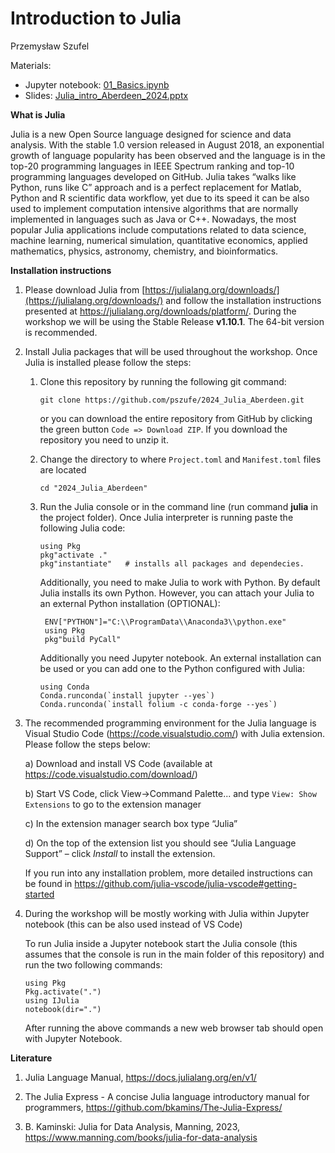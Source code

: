 # Introduction to Julia

Przemysław Szufel


Materials:
- Jupyter notebook: [01_Basics.ipynb](01_Basics.ipynb)
- Slides: [Julia_intro_Aberdeen_2024.pptx](Julia_intro_Aberdeen_2024.pptx)

**What is Julia**

Julia is a new Open Source language designed for science and data analysis. With the stable 1.0 version released in August 2018, an exponential growth of language popularity has been observed and the language is in the top-20 programming languages in IEEE Spectrum ranking and top-10 programming languages developed on GitHub. Julia takes “walks like Python, runs like C” approach and is a perfect replacement for Matlab, Python and R scientific data workflow, yet due to its speed it can be also used to implement computation intensive algorithms that are normally implemented in languages such as Java or C++. Nowadays, the most popular Julia applications include computations related to data science, machine learning, numerical simulation, quantitative economics, applied mathematics, physics, astronomy, chemistry, and bioinformatics.

**Installation instructions**

1. Please download Julia from [https://julialang.org/downloads/](https://julialang.org/downloads/) and follow the installation instructions presented at https://julialang.org/downloads/platform/. During the workshop we will be using the Stable Release **v1.10.1**. The 64-bit version is recommended.

2. Install Julia packages that will be used throughout the workshop. Once Julia is installed please follow the steps:

    1. Clone this repository by running the following git command:
        ```
        git clone https://github.com/pszufe/2024_Julia_Aberdeen.git
        ```
        or you can download the entire repository from GitHub by clicking the green button `Code => Download ZIP`. If you download the repository you need to unzip it.

    2. Change the directory to where `Project.toml` and `Manifest.toml` files are located
        ```
        cd "2024_Julia_Aberdeen"
        ```
    3. Run the Julia console or in the command line (run command **julia** in the project folder). Once Julia interpreter is running paste the following Julia code:
        ```
        using Pkg
        pkg"activate ."
        pkg"instantiate"   # installs all packages and dependecies.
        ```

       Additionally, you need to make Julia to work with Python. By default Julia installs its own Python.
       However, you can attach your Julia to an external Python installation (OPTIONAL):
       ```
        ENV["PYTHON"]="C:\\ProgramData\\Anaconda3\\python.exe"
        using Pkg
        pkg"build PyCall"
       ```

       Additionally you need Jupyter notebook. An external installation can be used or you can add one to the Python
       configured with Julia:
        ```
        using Conda
        Conda.runconda(`install jupyter --yes`)
        Conda.runconda(`install folium -c conda-forge --yes`)

        ```

4. The recommended programming environment for the Julia language is Visual Studio Code (https://code.visualstudio.com/) with Julia extension. Please follow the steps below:

    a) Download and install VS Code (available at https://code.visualstudio.com/download/)

    b) Start VS Code, click View->Command Palette...  and type `View: Show Extensions` to go to the extension manager

    c) In the extension manager search box type “Julia”

    d) On the top of the extension list you should see “Julia Language Support” – click *Install* to install the extension.

    If you run into any installation problem, more detailed instructions can be found in https://github.com/julia-vscode/julia-vscode#getting-started


5. During the workshop will be mostly working with Julia within Jupyter notebook (this can be also used instead of VS Code)

    To run Julia inside a Jupyter notebook start the Julia console (this assumes that the console is run in the main folder of this repository) and run the two following commands:
    ```
    using Pkg
    Pkg.activate(".")
    using IJulia
    notebook(dir=".")
    ```
    After running the above commands a new web browser tab should open with Jupyter Notebook.



**Literature**

1. Julia Language Manual, https://docs.julialang.org/en/v1/

2. The Julia Express - A concise Julia language introductory manual for programmers, https://github.com/bkamins/The-Julia-Express/

3. B. Kaminski: Julia for Data Analysis, Manning, 2023, https://www.manning.com/books/julia-for-data-analysis
